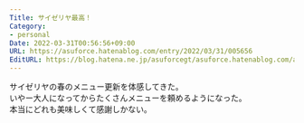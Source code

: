 ```yaml
---
Title: サイゼリヤ最高！
Category:
- personal
Date: 2022-03-31T00:56:56+09:00
URL: https://asuforce.hatenablog.com/entry/2022/03/31/005656
EditURL: https://blog.hatena.ne.jp/asuforcegt/asuforce.hatenablog.com/atom/entry/13574176438078309205
---
```


サイゼリヤの春のメニュー更新を体感してきた。  
いやー大人になってからたくさんメニューを頼めるようになった。  
本当にどれも美味しくて感謝しかない。
